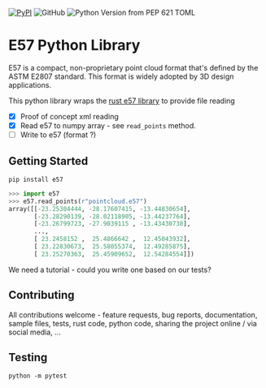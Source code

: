 [![PyPI](https://img.shields.io/pypi/v/e57.svg)](https://pypi.org/project/e57)
![GitHub](https://img.shields.io/github/actions/workflow/status/dancergraham/e57-python/CI.yml?branch=main)
![Python Version from PEP 621 TOML](https://img.shields.io/python/required-version-toml?tomlFilePath=https://raw.githubusercontent.com/dancergraham/e57-python/main/pyproject.toml)

# E57 Python Library

E57 is a compact, non-proprietary point cloud format that's defined by the ASTM E2807 standard. This format is widely adopted by 3D design applications.

This python library wraps the [rust e57 library](https://github.com/cry-inc/e57) to provide file reading

- [x] Proof of concept xml reading
- [x] Read e57 to numpy array - see `read_points` method.
- [ ] Write to e57 (format ?)

## Getting Started

`pip install e57`

```python
>>> import e57
>>> e57.read_points(r"pointcloud.e57")
array([[-23.25304444, -28.17607415, -13.44830654],
       [-23.28290139, -28.02118905, -13.44237764],
       [-23.26799723, -27.9039115 , -13.43430738],
       ...,
       [ 23.2458152 ,  25.4866642 ,  12.45043932],
       [ 23.22830673,  25.58055374,  12.49285875],
       [ 23.25270363,  25.45909652,  12.54284554]])
```

We need a tutorial - could you write one based on our tests?

## Contributing

All contributions welcome - feature requests, bug reports, documentation, sample files, tests, rust code, python code, sharing the project online / via social media, ...

## Testing

`python -m pytest`
